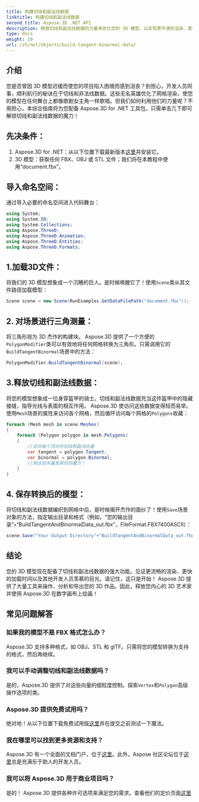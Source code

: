 ```yaml
---
title: 构建切线和副法线数据
linktitle: 构建切线和副法线数据
second_title: Aspose.3D .NET API
description: 释放切线和副法线数据的力量来优化您的 3D 模型，以实现更平滑的渲染、更快的加载时间和性能提升。
type: docs
weight: 10
url: /zh/net/objects/build-tangent-binormal-data/
---
```

## 介绍
您是否曾因 3D 模型迟缓而使您的项目陷入困境而感到沮丧？别担心，开发人员同事，顺利航行的秘诀在于切线和非法线数据。这些无名英雄优化了网格渲染，使您的模型在任何舞台上都像歌剧女主角一样歌唱。但我们如何利用他们的力量呢？不用担心，本综合指南将为您配备 Aspose.3D for .NET 工具包，只需单击几下即可解锁切线和副法线数据的魔力！

## 先决条件：

1.  Aspose.3D for .NET：从以下位置下载最新版本[这里](https://releases.aspose.com/3d/net/)并安装它。
2. 3D 模型：获取任何 FBX、OBJ 或 STL 文件；我们将在本教程中使用“document.fbx”。

## 导入命名空间：

通过导入必要的命名空间进入代码舞台：

```C#
using System;
using System.IO;
using System.Collections;
using Aspose.ThreeD;
using Aspose.ThreeD.Animation;
using Aspose.ThreeD.Entities;
using Aspose.ThreeD.Formats;
```

## 1.加载3D文件：

将我们的 3D 模型想象成一个沉睡的巨人。是时候唤醒它了！使用`Scene`类从其文件路径加载模型：

```C#
Scene scene = new Scene(RunExamples.GetDataFilePath("document.fbx"));
```

## 2. 对场景进行三角测量：

将三角形视为 3D 杰作的构建块。 Aspose.3D 提供了一个方便的`PolygonModifier`类可以有效地将任何网格转换为三角形。只需调用它的`BuildTangentBinormal`场景中的方法：

```C#
PolygonModifier.BuildTangentBinormal(scene);
```

## 3.释放切线和副法线数据：

将您的模型想象成一位身穿盔甲的骑士。切线和副法线数据充当这件盔甲中的隐藏接缝，指导光线与表面的相互作用。 Aspose.3D 使访问这些数据变得轻而易举。使用`Mesh`场景的属性来访问各个网格，然后循环访问每个网格的`Polygons`收藏：

```C#
foreach (Mesh mesh in scene.Meshes)
{
    foreach (Polygon polygon in mesh.Polygons)
    {
        //访问每个顶点的切线和副法向量
        var tangent = polygon.Tangent;
        var binormal = polygon.Binormal;
        //用这些矢量发挥你的魔力！
    }
}
```

## 4. 保存转换后的模型：

将切线和副法线数据编织到网格中后，是时候揭开杰作的面纱了！使用`Save`场景对象的方法，指定输出目录和格式（例如，“您的输出目录”+“BuildTangentAndBinormalData_out.fbx”，FileFormat.FBX7400ASCII）：

```C#
scene.Save("Your Output Directory"+"BuildTangentAndBinormalData_out.fbx", FileFormat.FBX7400ASCII);
```

## 结论
您的 3D 模型现在配备了切线和副法线数据的强大功能。见证更流畅的渲染、更快的加载时间以及其他开发人员羡慕的目光。请记住，这只是开始！ Aspose.3D 提供了大量工具来操作、分析和导出您的 3D 作品。因此，释放您内心的 3D 艺术家并使用 Aspose.3D 在数字画布上绘画！

## 常见问题解答

### 如果我的模型不是 FBX 格式怎么办？ 
Aspose.3D 支持多种格式，如 OBJ、STL 和 glTF。只需将您的模型转换为支持的格式，然后再继续。
### 我可以手动调整切线和副法线数据吗？ 
是的，Aspose.3D 提供了对这些向量的细粒度控制。探索`Vertex`和`Polygon`高级操作选项的类。
### Aspose.3D 提供免费试用吗？ 
绝对地！从以下位置下载免费试用版[这里](https://releases.aspose.com/3d/net/)并在提交之前测试一下魔法。
### 我在哪里可以找到更多资源和支持？ 
 Aspose.3D 有一个全面的文档门户，位于[这里](https://docs.aspose.com/3d/net/)。此外，Aspose 社区论坛位于[这里](https://forum.aspose.com/)总是充满乐于助人的开发人员。
### 我可以将 Aspose.3D 用于商业项目吗？ 
是的！ Aspose.3D 提供各种许可选项来满足您的需求。查看他们的定价页面[这里](https://purchase.aspose.com/buy)